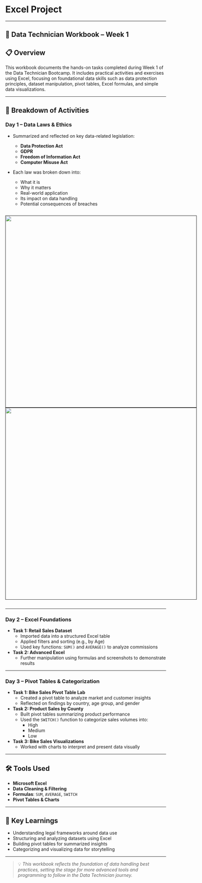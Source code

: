 # Excel Project

---

## 📘 Data Technician Workbook – Week 1

## 📋 Overview

This workbook documents the hands-on tasks completed during Week 1 of the Data Technician Bootcamp. It includes practical activities and exercises using Excel, focusing on foundational data skills such as data protection principles, dataset manipulation, pivot tables, Excel formulas, and simple data visualizations.

---

## 📅 Breakdown of Activities

### **Day 1 – Data Laws & Ethics**
- Summarized and reflected on key data-related legislation:
  - **Data Protection Act**
  - **GDPR**
  - **Freedom of Information Act**
  - **Computer Misuse Act**
    
- Each law was broken down into:
  - What it is
  - Why it matters
  - Real-world application
  - Its impact on data handling
  - Potential consequences of breaches
    
 <p style="display:inline-block;">
   <a href="" target="_blank" rel="noreferrer"><img src="https://github.com/nathan-mullings-dev/excel-projects/blob/main/images/01.png" width="600"/></a>
   <a href="" target="_blank" rel="noreferrer"><img src="https://github.com/nathan-mullings-dev/excel-projects/blob/main/images/02.png" width="600"/></a>
 </p>

---

### **Day 2 – Excel Foundations**
- **Task 1: Retail Sales Dataset**
  - Imported data into a structured Excel table
  - Applied filters and sorting (e.g., by Age)
  - Used key functions: `SUM()` and `AVERAGE()` to analyze commissions
- **Task 2: Advanced Excel**
  - Further manipulation using formulas and screenshots to demonstrate results

---

### **Day 3 – Pivot Tables & Categorization**
- **Task 1: Bike Sales Pivot Table Lab**
  - Created a pivot table to analyze market and customer insights
  - Reflected on findings by country, age group, and gender
- **Task 2: Product Sales by County**
  - Built pivot tables summarizing product performance
  - Used the `SWITCH()` function to categorize sales volumes into:
    - High
    - Medium
    - Low
- **Task 3: Bike Sales Visualizations**
  - Worked with charts to interpret and present data visually

---

## 🛠️ Tools Used
- **Microsoft Excel**
- **Data Cleaning & Filtering**
- **Formulas**: `SUM`, `AVERAGE`, `SWITCH`
- **Pivot Tables & Charts**

---

## 📌 Key Learnings
- Understanding legal frameworks around data use
- Structuring and analyzing datasets using Excel
- Building pivot tables for summarized insights
- Categorizing and visualizing data for storytelling

---

> 💡 *This workbook reflects the foundation of data handling best practices, setting the stage for more advanced tools and programming to follow in the Data Technician journey.*
